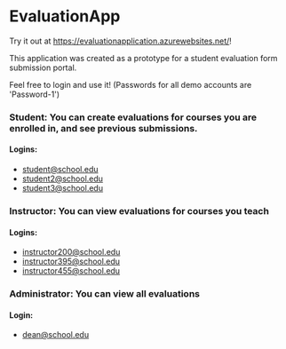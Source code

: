 # EvaluationApp

Try it out at <https://evaluationapplication.azurewebsites.net/>!

This application was created as a prototype for a student evaluation form submission portal.

Feel free to login and use it! (Passwords for all demo accounts are 'Password-1')


### Student: You can create evaluations for courses you are enrolled in, and see previous submissions.
#### Logins:
* student@school.edu
* student2@school.edu
* student3@school.edu

### Instructor: You can view evaluations for courses you teach
#### Logins: 
* instructor200@school.edu
* instructor395@school.edu
* instructor455@school.edu

### Administrator: You can view all evaluations
#### Login:
* dean@school.edu

